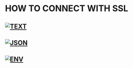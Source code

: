 # HOW TO CONNECT WITH SSL

## [![TEXT](https://dabuttonfactory.com/button.png?t=TEXT&f=Open+Sans-Bold&ts=20&tc=fff&hp=45&vp=20&c=20&bgt=gradient&bgc=3b7dbf&ebgc=073763)](./text)   
## [![JSON](https://dabuttonfactory.com/button.png?t=JSON&f=Open+Sans-Bold&ts=20&tc=fff&hp=45&vp=20&c=20&bgt=gradient&bgc=3b7dbf&ebgc=073763)](./json)        
## [![ENV](https://dabuttonfactory.com/button.png?t=ENV&f=Open+Sans-Bold&ts=20&tc=fff&hp=45&vp=20&c=20&bgt=gradient&bgc=3b7dbf&ebgc=073763)](./env)
